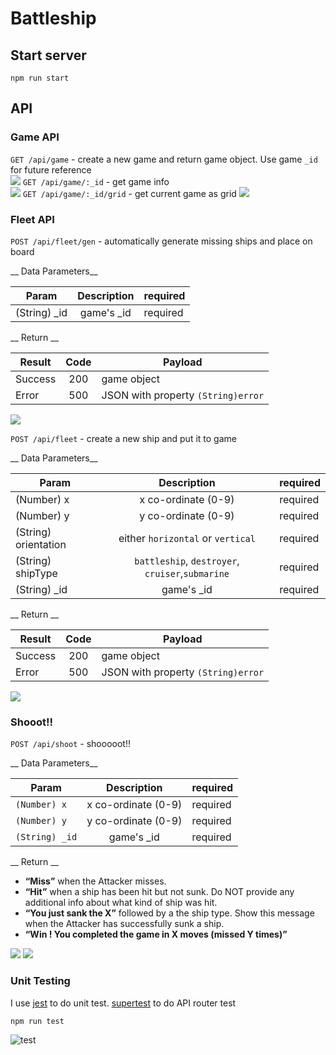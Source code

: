 # Battleship

## Start server
`npm run start`
## API
### Game API
`GET /api/game` - create a new game and return game object. Use game `_id` for future reference  
![](img/init.png)
`GET /api/game/:_id` - get game info  
![](img/getinfo.png)
`GET /api/game/:_id/grid` - get current game as grid
![](img/grid.png)

### Fleet API

`POST /api/fleet/gen` - automatically generate missing ships and place on board  

__ Data Parameters__  

| Param | Description | required |
|-------|:-----------:|----------|
| (String) _id | game's _id | required |

__ Return __  

| Result | Code | Payload |
|-------|:-----------:|----------|
| Success | 200 | game object |
| Error | 500 | JSON with property `(String)error` |

![](img/fleetgen.png)

`POST /api/fleet` - create a new ship and put it to game   

__ Data Parameters__  

| Param | Description | required |
|-------|:-----------:|----------|
| (Number) x | x co-ordinate (0-9)| required |
| (Number) y | y co-ordinate (0-9)| required |
| (String) orientation | either `horizontal` or `vertical`| required |
| (String) shipType | `battleship`, `destroyer`, `cruiser`,`submarine` | required |
| (String) _id | game's _id | required |
__ Return __  

| Result | Code | Payload |
|-------|:-----------:|----------|
| Success | 200 | game object |
| Error | 500 | JSON with property `(String)error` |

![](img/fleetpost.png)

### Shooot!!
`POST /api/shoot` - shooooot!!

__ Data Parameters__  

| Param | Description | required |
|-------|:-----------:|----------|
| `(Number) x` | x co-ordinate (0-9)| required |
| `(Number) y` | y co-ordinate (0-9)| required |
| `(String) _id` | game's _id| required |

__ Return __
- __“Miss”__​ when the Attacker​ misses.
- __“Hit”__​ when a ship has been hit but not sunk. Do NOT provide any additional info about what
kind of ship was hit.
- __“You just sank the X”__​ followed by a the ship type. Show this message when the Attacker​ has
successfully sunk a ship.
- __“Win ! You completed the game in X moves (missed Y times)”​__

![](img/hit.png)
![](img/sank.png)

### Unit Testing
I use [jest](https://facebook.github.io/jest/) to do unit test. [supertest](https://github.com/visionmedia/supertest) to do API router test  

`npm run test`

![test](img/unittest.png)

